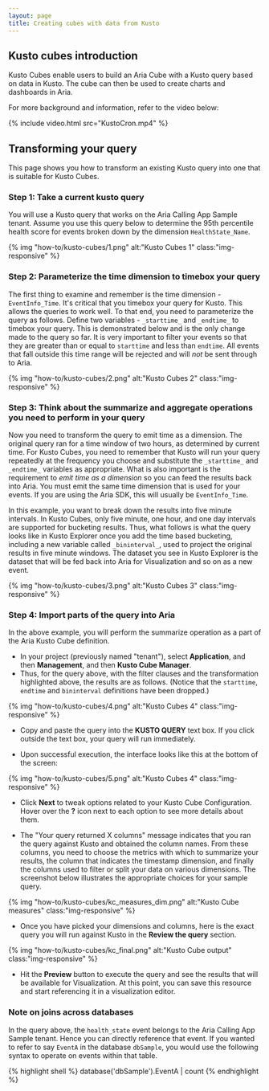 ```yaml
---
layout: page
title: Creating cubes with data from Kusto
---
```


## Kusto cubes introduction

Kusto Cubes enable users to build an Aria Cube with a Kusto query based on data in Kusto. The cube can then be used to create charts and dashboards in Aria.

For more background and information, refer to the video below:

{% include video.html src="KustoCron.mp4" %}

## Transforming your query

This page shows you how to transform an existing Kusto query into one that is suitable for Kusto Cubes.

### Step 1: Take a current kusto query

You will use a Kusto query that works on the Aria Calling App Sample tenant. Assume you use this query below to determine the 95th percentile health score for events broken down by the dimension `HealthState_Name`.

{% img "how-to/kusto-cubes/1.png" alt:"Kusto Cubes 1" class:"img-responsive" %}

### Step 2: Parameterize the time dimension to timebox your query

The first thing to examine and remember is the time dimension - `EventInfo_Time`. It's critical that you timebox your query for Kusto. This allows the queries to work well. To that end, you need to parameterize the query as follows. Define two variables - `_starttime_` and `_endtime_` to timebox your query. This is demonstrated below and is the only change made to the query so far. It is very important to filter your events so that they are greater than or equal to `starttime` and less than `endtime`. All events that fall outside this time range will be rejected and will _not_ be sent through to Aria.

{% img "how-to/kusto-cubes/2.png" alt:"Kusto Cubes 2" class:"img-responsive" %}

### Step 3: Think about the summarize and aggregate operations you need to perform in your query

Now you need to transform the query to emit time as a dimension. The original query ran for a time window of two hours, as determined by current time. For Kusto Cubes, you need to remember that Kusto will run your query repeatedly at the frequency you choose and substitute the `_starttime_` and `_endtime_` variables as appropriate. What is also important is the requirement to _emit time as a dimension_  so you can feed the results back into Aria. You must emit the same time dimension that is used for your events. If you are using the Aria SDK, this will usually be `EventInfo_Time`.

In this example, you want to break down the results into five minute intervals. In Kusto Cubes, only five minute, one hour, and one day intervals are supported for bucketing results. Thus, what follows is what the query looks like in Kusto Explorer once you add the time based bucketing, including a new variable called `_bininterval_`, used to project the original results in five minute windows. The dataset you see in Kusto Explorer is the dataset that will be fed back into Aria for Visualization and so on as a new event.

{% img "how-to/kusto-cubes/3.png" alt:"Kusto Cubes 3" class:"img-responsive" %}

### Step 4: Import parts of the query into Aria

In the above example, you will perform the summarize operation as a part of the Aria Kusto Cube definition.

- In your project (previously named "tenant"), select **Application**, and then **Management**, and then **Kusto Cube Manager**.
- Thus, for the query above, with the filter clauses and the transformation highlighted above, the results are as follows. (Notice that the `starttime`, `endtime` and `bininterval` definitions have been dropped.)

{% img "how-to/kusto-cubes/4.png" alt:"Kusto Cubes 4" class:"img-responsive" %}

- Copy and paste the query into the **KUSTO QUERY** text box. If you click outside the text box, your query will run immediately. 

- Upon successful execution, the interface looks like this at the bottom of the screen:

{% img "how-to/kusto-cubes/5.png" alt:"Kusto Cubes 4" class:"img-responsive" %}

- Click **Next** to tweak options related to your Kusto Cube Configuration. Hover over the **?** icon next to each option to see more details about them.

- The "Your query returned X columns" message indicates that you ran the query against Kusto and obtained the column names. From these columns, you need to choose the metrics with which to summarize your results, the column that indicates the timestamp dimension, and finally the columns used to filter or split your data on various dimensions. The screenshot below illustrates the appropriate choices for your sample query. 

{% img "how-to/kusto-cubes/kc_measures_dim.png" alt:"Kusto Cube measures" class:"img-responsive" %}

- Once you have picked your dimensions and columns, here is the exact query you will run against Kusto in the **Review the query** section.

{% img "how-to/kusto-cubes/kc_final.png" alt:"Kusto Cube output" class:"img-responsive" %}

- Hit the **Preview** button to execute the query and see the results that will be available for Visualization. At this point, you can save this resource and start referencing it in a visualization editor.

### Note on joins across databases

In the query above, the `health_state` event belongs to the Aria Calling App Sample tenant. Hence you can directly reference that event. If you wanted to refer to say `EventA` in the database `dbSample`, you would use the following syntax to operate on events within that table.

{% highlight shell %}
database('dbSample').EventA | count
{% endhighlight %}
